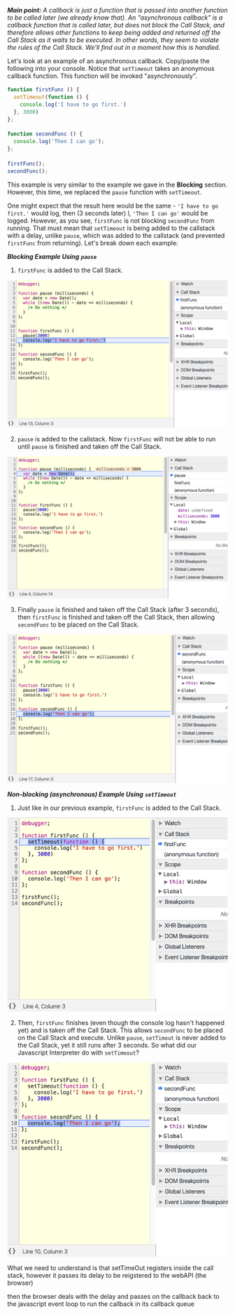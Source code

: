 
**_Main point:_** _A callback is just a function that is passed into another function to be called later (we already know that). An "asynchronous callback" is a callback function that is called later, but does not block the Call Stack, and therefore allows other functions to keep being added and returned off the Call Stack as it waits to be executed. In other words, they seem to violate the rules of the Call Stack. We'll find out in a moment how this is handled._

  

Let's look at an example of an asynchronous callback. Copy/paste the following into your console. Notice that `setTimeout` takes an anonymous callback function. This function will be invoked "asynchronously".

  

```js
function firstFunc () {
  setTimeout(function () {
    console.log('I have to go first.')
  }, 3000)
};

function secondFunc () {
  console.log('Then I can go');
};

firstFunc();
secondFunc();
```
  

This example is very similar to the example we gave in the **Blocking** section. However, this time, we replaced the `pause` function with `setTimeout`.

  

One might expect that the result here would be the same - `'I have to go first.'` would log, then (3 seconds later) l, `'Then I can go'` would be logged. However, as you see, `firstFunc` is not blocking `secondFunc` from running. That must mean that `setTimeout` is being added to the callstack with a delay, unlike `pause`, which was added to the callstack (and prevented `firstFunc` from returning). Let's break down each example:

  

**_Blocking Example Using_** **_`pause`_**

  

1. `firstFunc` is added to the Call Stack.

  

![.guides/img/PROD_A1216-0](./PROD_A1216-0.png)

  

2. `pause` is added to the callstack. Now `firstFunc` will not be able to run until `pause` is finished and taken off the Call Stack.

  

![.guides/img/PROD_A1216-1](./PROD_A1216-1.png)


  

3. Finally `pause` is finished and taken off the Call Stack (after 3 seconds), then `firstFunc` is finished and taken off the Call Stack, then allowing `secondFunc` to be placed on the Call Stack.

  

![.guides/img/PROD_A1216-2](./PROD_A1216-2.png)

  

**_Non-blocking (asynchronous) Example Using_** **_`setTimeout`_**

  

1. Just like in our previous example, `firstFunc` is added to the Call Stack.

  
![.guides/img/PROD_A1216-3](./PROD_A1216-3.png)

  

2. Then, `firstFunc` finishes (even though the console log hasn't happened yet) and is taken off the Call Stack. This allows `secondFunc` to be placed on the Call Stack and execute. Unlike `pause`, `setTimout` is never added to the Call Stack, yet it still runs after 3 seconds. So what did our Javascript Interpreter do with `setTimeout`?

  

![.guides/img/PROD_A1216-4](./PROD_A1216-4.png)

What we need to understand is that setTimeOut registers inside the call stack, however it passes its delay to be reigstered to the webAPI (the browser)

then the browser deals with the delay and passes on the callback back to the javascript event loop to run the callback in its callback queue
